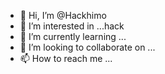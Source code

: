 - 👋 Hi, I’m @Hackhimo
- 👀 I’m interested in ...hack
- 🌱 I’m currently learning ...
- 💞️ I’m looking to collaborate on ...
- 📫 How to reach me ...

<!---
Hackhimo/Hackhimo is a ✨ special ✨ repository because its `README.md` (this file) appears on your GitHub profile.
You can click the Preview link to take a look at your changes.
--->
